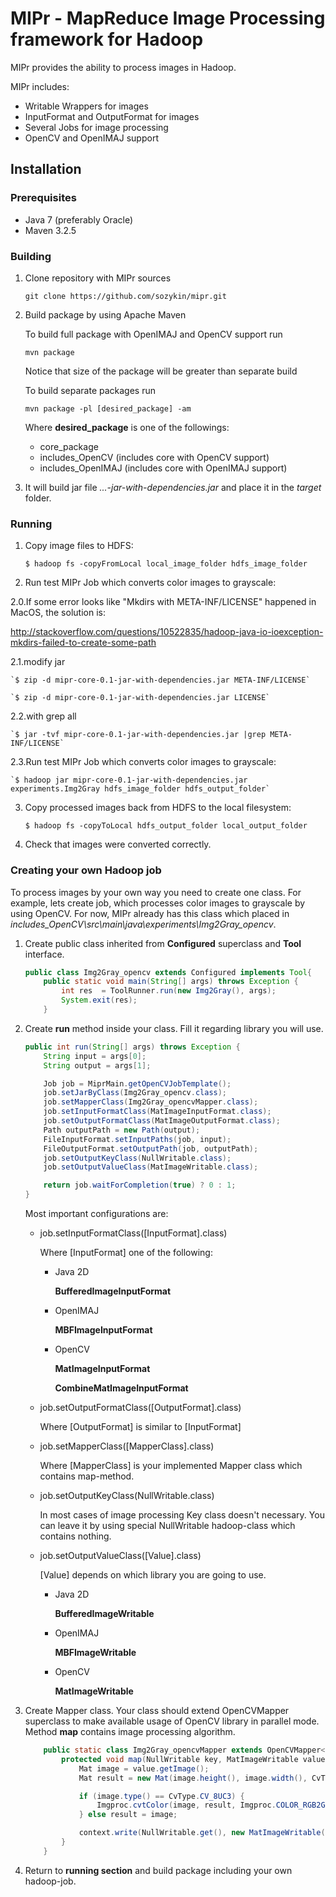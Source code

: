 # MIPr - MapReduce Image Processing framework for Hadoop

MIPr provides the ability to process images in Hadoop.

MIPr includes:

* Writable Wrappers for images
* InputFormat and OutputFormat for images
* Several Jobs for image processing
* OpenCV and OpenIMAJ support

## Installation

### Prerequisites

* Java 7 (preferably Oracle)
* Maven 3.2.5

### Building

1. Clone repository with MIPr sources

    `git clone https://github.com/sozykin/mipr.git`

2. Build package by using Apache Maven

    To build full package with OpenIMAJ and OpenCV support run

    `mvn package`

    Notice that size of the package will be greater than separate build

    To build separate packages run

    `mvn package -pl [desired_package] -am`

    Where **desired_package** is one of the followings:

    - core_package
    - includes_OpenCV (includes core with OpenCV support)
    - includes_OpenIMAJ (includes core with OpenIMAJ support)

3. It will build jar file *...-jar-with-dependencies.jar* and place it in the *target* folder.

### Running

1. Copy image files to HDFS:

    `$ hadoop fs -copyFromLocal local_image_folder hdfs_image_folder`

2. Run test MIPr Job which converts color images to grayscale:

2.0.If some error looks like "Mkdirs with META-INF/LICENSE" happened in MacOS, the solution is:

http://stackoverflow.com/questions/10522835/hadoop-java-io-ioexception-mkdirs-failed-to-create-some-path

2.1.modify jar

    `$ zip -d mipr-core-0.1-jar-with-dependencies.jar META-INF/LICENSE`
    
    `$ zip -d mipr-core-0.1-jar-with-dependencies.jar LICENSE`
    
2.2.with grep all

    `$ jar -tvf mipr-core-0.1-jar-with-dependencies.jar |grep META-INF/LICENSE`
    
2.3.Run test MIPr Job which converts color images to grayscale:

    `$ hadoop jar mipr-core-0.1-jar-with-dependencies.jar experiments.Img2Gray hdfs_image_folder hdfs_output_folder`

3. Copy processed images back from HDFS to the local filesystem:

    `$ hadoop fs -copyToLocal hdfs_output_folder local_output_folder`

4. Check that images were converted correctly.

### Creating your own Hadoop job

To process images by your own way you need to create one class. For example, lets create job, which processes color images to grayscale by using OpenCV.
For now, MIPr already has this class which placed in *includes_OpenCV\src\main\java\experiments\Img2Gray_opencv*.

1. Create public class inherited from **Configured** superclass and **Tool** interface.

    ```java
    public class Img2Gray_opencv extends Configured implements Tool{
        public static void main(String[] args) throws Exception {
            int res  = ToolRunner.run(new Img2Gray(), args);
            System.exit(res);
        }
    ```

2. Create **run** method inside your class. Fill it regarding library you will use.

    ```java
    public int run(String[] args) throws Exception {
        String input = args[0];
        String output = args[1];

        Job job = MiprMain.getOpenCVJobTemplate();
        job.setJarByClass(Img2Gray_opencv.class);
        job.setMapperClass(Img2Gray_opencvMapper.class);
        job.setInputFormatClass(MatImageInputFormat.class);
        job.setOutputFormatClass(MatImageOutputFormat.class);
        Path outputPath = new Path(output);
        FileInputFormat.setInputPaths(job, input);
        FileOutputFormat.setOutputPath(job, outputPath);
        job.setOutputKeyClass(NullWritable.class);
        job.setOutputValueClass(MatImageWritable.class);

        return job.waitForCompletion(true) ? 0 : 1;
    }
    ```

    Most important configurations are:

    - job.setInputFormatClass([InputFormat].class)

      Where [InputFormat] one of the following:

      * Java 2D

        **BufferedImageInputFormat**
      * OpenIMAJ

        **MBFImageInputFormat**
      * OpenCV

        **MatImageInputFormat**

        **CombineMatImageInputFormat**
    - job.setOutputFormatClass([OutputFormat].class)

       Where [OutputFormat] is similar to [InputFormat]

    - job.setMapperClass([MapperClass].class)

        Where [MapperClass] is your implemented Mapper class which contains map-method.

    - job.setOutputKeyClass(NullWritable.class)

        In most cases of image processing Key class doesn't necessary. You can leave it by using special NullWritable hadoop-class which contains nothing.

    - job.setOutputValueClass([Value].class)

        [Value] depends on which library you are going to use.

      * Java 2D

        **BufferedImageWritable**
      * OpenIMAJ

        **MBFImageWritable**
      * OpenCV

        **MatImageWritable**

3. Create Mapper class. Your class should extend OpenCVMapper superclass to make available usage of OpenCV library in parallel mode. Method **map** contains image processing algorithm.

    ```java
        public static class Img2Gray_opencvMapper extends OpenCVMapper<NullWritable, MatImageWritable, NullWritable, MatImageWritable>{
            protected void map(NullWritable key, MatImageWritable value, Context context) throws IOException, InterruptedException {
                Mat image = value.getImage();
                Mat result = new Mat(image.height(), image.width(), CvType.CV_8UC3);

                if (image.type() == CvType.CV_8UC3) {
                    Imgproc.cvtColor(image, result, Imgproc.COLOR_RGB2GRAY);
                } else result = image;

                context.write(NullWritable.get(), new MatImageWritable(result, value.getFileName(), value.getFormat()));
            }
        }
    ```

4. Return to **running section** and build package including your own hadoop-job.
